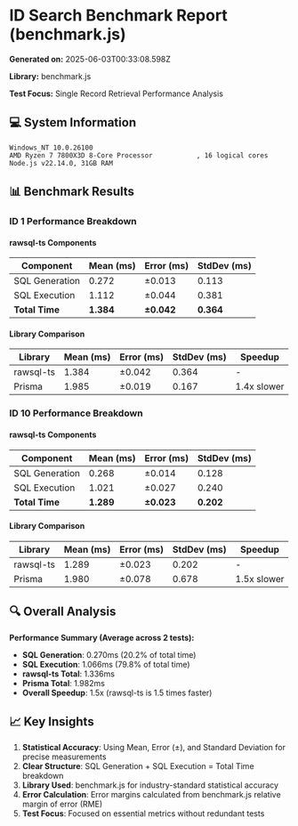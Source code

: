 # ID Search Benchmark Report (benchmark.js)

**Generated on:** 2025-06-03T00:33:08.598Z

**Library:** benchmark.js

**Test Focus:** Single Record Retrieval Performance Analysis

## 💻 System Information

```
Windows_NT 10.0.26100
AMD Ryzen 7 7800X3D 8-Core Processor           , 16 logical cores
Node.js v22.14.0, 31GB RAM
```

## 📊 Benchmark Results

### ID 1 Performance Breakdown

#### rawsql-ts Components

| Component | Mean (ms) | Error (ms) | StdDev (ms) |
|-----------|-----------|------------|-------------|
| SQL Generation | 0.272 | ±0.013 | 0.113 |
| SQL Execution | 1.112 | ±0.044 | 0.381 |
| **Total Time** | **1.384** | **±0.042** | **0.364** |

#### Library Comparison

| Library | Mean (ms) | Error (ms) | StdDev (ms) | Speedup |
|---------|-----------|------------|-------------|----------|
| rawsql-ts | 1.384 | ±0.042 | 0.364 | - |
| Prisma | 1.985 | ±0.019 | 0.167 | 1.4x slower |

### ID 10 Performance Breakdown

#### rawsql-ts Components

| Component | Mean (ms) | Error (ms) | StdDev (ms) |
|-----------|-----------|------------|-------------|
| SQL Generation | 0.268 | ±0.014 | 0.128 |
| SQL Execution | 1.021 | ±0.027 | 0.240 |
| **Total Time** | **1.289** | **±0.023** | **0.202** |

#### Library Comparison

| Library | Mean (ms) | Error (ms) | StdDev (ms) | Speedup |
|---------|-----------|------------|-------------|----------|
| rawsql-ts | 1.289 | ±0.023 | 0.202 | - |
| Prisma | 1.980 | ±0.078 | 0.678 | 1.5x slower |

## 🔍 Overall Analysis

**Performance Summary (Average across 2 tests):**

- **SQL Generation**: 0.270ms (20.2% of total time)
- **SQL Execution**: 1.066ms (79.8% of total time)
- **rawsql-ts Total**: 1.336ms
- **Prisma Total**: 1.982ms
- **Overall Speedup**: 1.5x (rawsql-ts is 1.5 times faster)

## 📈 Key Insights

1. **Statistical Accuracy**: Using Mean, Error (±), and Standard Deviation for precise measurements
2. **Clear Structure**: SQL Generation + SQL Execution = Total Time breakdown
3. **Library Used**: benchmark.js for industry-standard statistical accuracy
4. **Error Calculation**: Error margins calculated from benchmark.js relative margin of error (RME)
5. **Test Focus**: Focused on essential metrics without redundant tests

